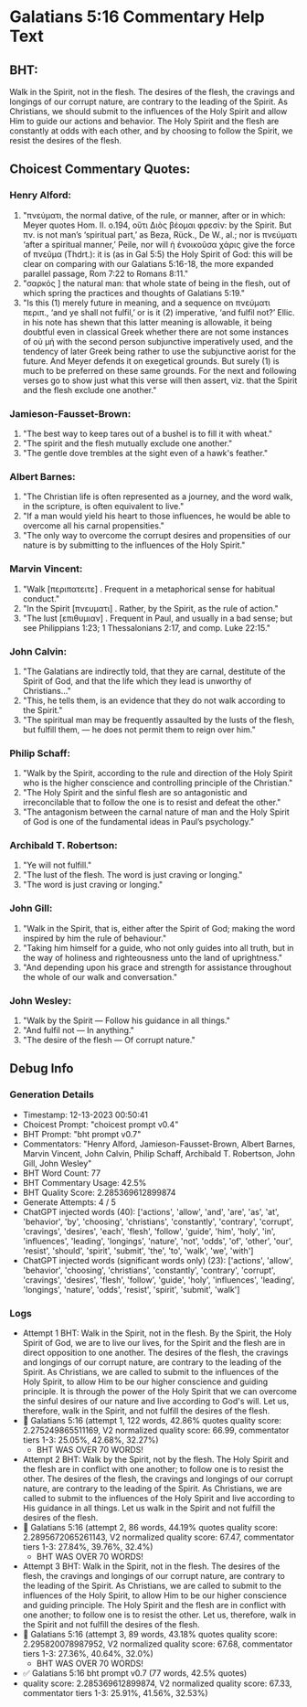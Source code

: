 # Galatians 5:16 Commentary Help Text

## BHT:
Walk in the Spirit, not in the flesh. The desires of the flesh, the cravings and longings of our corrupt nature, are contrary to the leading of the Spirit. As Christians, we should submit to the influences of the Holy Spirit and allow Him to guide our actions and behavior. The Holy Spirit and the flesh are constantly at odds with each other, and by choosing to follow the Spirit, we resist the desires of the flesh.

## Choicest Commentary Quotes:
### Henry Alford:
1. "πνεύματι, the normal dative, of the rule, or manner, after or in which: Meyer quotes Hom. II. ο.194, οὔτι Διὸς βέομαι φρεσίν: by the Spirit. But πν. is not man’s ‘spiritual part,’ as Beza, Rück., De W., al.; nor is πνεύματι ‘after a spiritual manner,’ Peile, nor will ἡ ἐνοικοῦσα χάρις give the force of πνεῦμα (Thdrt.): it is (as in Gal 5:5) the Holy Spirit of God: this will be clear on comparing with our Galatians 5:16-18, the more expanded parallel passage, Rom 7:22 to Romans 8:11."
2. "σαρκός ] the natural man: that whole state of being in the flesh, out of which spring the practices and thoughts of Galatians 5:19."
3. "Is this (1) merely future in meaning, and a sequence on πνεύματι περιπ., ‘and ye shall not fulfil,’ or is it (2) imperative, ‘and fulfil not?’ Ellic. in his note has shewn that this latter meaning is allowable, it being doubtful even in classical Greek whether there are not some instances of οὐ μή with the second person subjunctive imperatively used, and the tendency of later Greek being rather to use the subjunctive aorist for the future. And Meyer defends it on exegetical grounds. But surely (1) is much to be preferred on these same grounds. For the next and following verses go to show just what this verse will then assert, viz. that the Spirit and the flesh exclude one another."

### Jamieson-Fausset-Brown:
1. "The best way to keep tares out of a bushel is to fill it with wheat."
2. "The spirit and the flesh mutually exclude one another."
3. "The gentle dove trembles at the sight even of a hawk's feather."

### Albert Barnes:
1. "The Christian life is often represented as a journey, and the word walk, in the scripture, is often equivalent to live."
2. "If a man would yield his heart to those influences, he would be able to overcome all his carnal propensities."
3. "The only way to overcome the corrupt desires and propensities of our nature is by submitting to the influences of the Holy Spirit."

### Marvin Vincent:
1. "Walk [περιπατειτε] . Frequent in a metaphorical sense for habitual conduct."
2. "In the Spirit [πνευματι] . Rather, by the Spirit, as the rule of action."
3. "The lust [επιθυμιαν] . Frequent in Paul, and usually in a bad sense; but see Philippians 1:23; 1 Thessalonians 2:17, and comp. Luke 22:15."

### John Calvin:
1. "The Galatians are indirectly told, that they are carnal, destitute of the Spirit of God, and that the life which they lead is unworthy of Christians..."
2. "This, he tells them, is an evidence that they do not walk according to the Spirit."
3. "The spiritual man may be frequently assaulted by the lusts of the flesh, but fulfill them, — he does not permit them to reign over him."

### Philip Schaff:
1. "Walk by the Spirit, according to the rule and direction of the Holy Spirit who is the higher conscience and controlling principle of the Christian."
2. "The Holy Spirit and the sinful flesh are so antagonistic and irreconcilable that to follow the one is to resist and defeat the other."
3. "The antagonism between the carnal nature of man and the Holy Spirit of God is one of the fundamental ideas in Paul’s psychology."

### Archibald T. Robertson:
1. "Ye will not fulfill." 
2. "The lust of the flesh. The word is just craving or longing."
3. "The word is just craving or longing."

### John Gill:
1. "Walk in the Spirit, that is, either after the Spirit of God; making the word inspired by him the rule of behaviour."
2. "Taking him himself for a guide, who not only guides into all truth, but in the way of holiness and righteousness unto the land of uprightness."
3. "And depending upon his grace and strength for assistance throughout the whole of our walk and conversation."

### John Wesley:
1. "Walk by the Spirit — Follow his guidance in all things."
2. "And fulfil not — In anything."
3. "The desire of the flesh — Of corrupt nature."


## Debug Info
### Generation Details
- Timestamp: 12-13-2023 00:50:41
- Choicest Prompt: "choicest prompt v0.4"
- BHT Prompt: "bht prompt v0.7"
- Commentators: "Henry Alford, Jamieson-Fausset-Brown, Albert Barnes, Marvin Vincent, John Calvin, Philip Schaff, Archibald T. Robertson, John Gill, John Wesley"
- BHT Word Count: 77
- BHT Commentary Usage: 42.5%
- BHT Quality Score: 2.285369612899874
- Generate Attempts: 4 / 5
- ChatGPT injected words (40):
	['actions', 'allow', 'and', 'are', 'as', 'at', 'behavior', 'by', 'choosing', 'christians', 'constantly', 'contrary', 'corrupt', 'cravings', 'desires', 'each', 'flesh', 'follow', 'guide', 'him', 'holy', 'in', 'influences', 'leading', 'longings', 'nature', 'not', 'odds', 'of', 'other', 'our', 'resist', 'should', 'spirit', 'submit', 'the', 'to', 'walk', 'we', 'with']
- ChatGPT injected words (significant words only) (23):
	['actions', 'allow', 'behavior', 'choosing', 'christians', 'constantly', 'contrary', 'corrupt', 'cravings', 'desires', 'flesh', 'follow', 'guide', 'holy', 'influences', 'leading', 'longings', 'nature', 'odds', 'resist', 'spirit', 'submit', 'walk']

### Logs
- Attempt 1 BHT: Walk in the Spirit, not in the flesh. By the Spirit, the Holy Spirit of God, we are to live our lives, for the Spirit and the flesh are in direct opposition to one another. The desires of the flesh, the cravings and longings of our corrupt nature, are contrary to the leading of the Spirit. As Christians, we are called to submit to the influences of the Holy Spirit, to allow Him to be our higher conscience and guiding principle. It is through the power of the Holy Spirit that we can overcome the sinful desires of our nature and live according to God's will. Let us, therefore, walk in the Spirit, and not fulfill the desires of the flesh.
- 🔄 Galatians 5:16 (attempt 1, 122 words, 42.86% quotes quality score: 2.275249865511169, V2 normalized quality score: 66.99, commentator tiers 1-3: 25.05%, 42.68%, 32.27%) 
	- BHT WAS OVER 70 WORDS!
- Attempt 2 BHT: Walk by the Spirit, not by the flesh. The Holy Spirit and the flesh are in conflict with one another; to follow one is to resist the other. The desires of the flesh, the cravings and longings of our corrupt nature, are contrary to the leading of the Spirit. As Christians, we are called to submit to the influences of the Holy Spirit and live according to His guidance in all things. Let us walk in the Spirit and not fulfill the desires of the flesh.
- 🔄 Galatians 5:16 (attempt 2, 86 words, 44.19% quotes quality score: 2.2895672065261143, V2 normalized quality score: 67.47, commentator tiers 1-3: 27.84%, 39.76%, 32.4%) 
	- BHT WAS OVER 70 WORDS!
- Attempt 3 BHT: Walk in the Spirit, not in the flesh. The desires of the flesh, the cravings and longings of our corrupt nature, are contrary to the leading of the Spirit. As Christians, we are called to submit to the influences of the Holy Spirit, to allow Him to be our higher conscience and guiding principle. The Holy Spirit and the flesh are in conflict with one another; to follow one is to resist the other. Let us, therefore, walk in the Spirit and not fulfill the desires of the flesh.
- 🔄 Galatians 5:16 (attempt 3, 89 words, 43.18% quotes quality score: 2.295820078987952, V2 normalized quality score: 67.68, commentator tiers 1-3: 27.36%, 40.64%, 32.0%) 
	- BHT WAS OVER 70 WORDS!
- ✅ Galatians 5:16 bht prompt v0.7 (77 words, 42.5% quotes)
- quality score: 2.285369612899874, V2 normalized quality score: 67.33, commentator tiers 1-3: 25.91%, 41.56%, 32.53%)